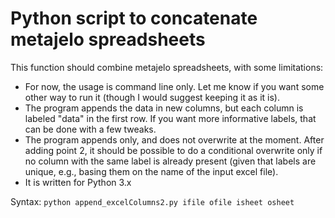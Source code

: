 # Python script to concatenate metajelo spreadsheets

This function should combine metajelo spreadsheets, with some limitations:

- For now, the usage is command line only. Let me know if you want some other way to run it (though I would suggest keeping it as it is).
- The program appends the data in new columns, but each column is labeled "data" in the first row. If you want more informative labels, that can be done with a few tweaks.
- The program appends only, and does not overwrite at the moment. After adding point 2, it should be possible to do a conditional overwrite only if no column with the same label is already present (given that labels are unique, e.g., basing them on the name of the input excel file).
- It is written for Python 3.x


Syntax: `python append_excelColumns2.py ifile ofile isheet osheet`


